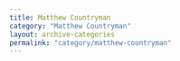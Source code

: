 ```yaml
---
title: Matthew Countryman
category: "Matthew Countryman"
layout: archive-categories
permalink: "category/matthew-countryman"
---
```

